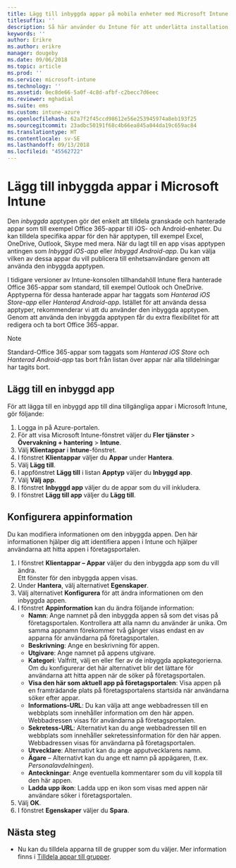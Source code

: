 ```yaml
---
title: Lägg till inbyggda appar på mobila enheter med Microsoft Intune
titlesuffix: ''
description: Så här använder du Intune för att underlätta installation av inbyggda appar på mobila enheter.
keywords: ''
author: Erikre
ms.author: erikre
manager: dougeby
ms.date: 09/06/2018
ms.topic: article
ms.prod: ''
ms.service: microsoft-intune
ms.technology: ''
ms.assetid: 0ec8de66-5a0f-4c8d-afbf-c2becc7d6eec
ms.reviewer: mghadial
ms.suite: ems
ms.custom: intune-azure
ms.openlocfilehash: 62a7f2f45ccd98612e56e253945974a8eb193f25
ms.sourcegitcommit: 23adbc50191f68c4b66ea845a044da19c659ac84
ms.translationtype: HT
ms.contentlocale: sv-SE
ms.lasthandoff: 09/13/2018
ms.locfileid: "45562722"
---
```

# <a name="add-built-in-apps-to-microsoft-intune"></a>Lägg till inbyggda appar i Microsoft Intune

Den *inbyggda* apptypen gör det enkelt att tilldela granskade och hanterade appar som till exempel Office 365-appar till iOS- och Android-enheter. Du kan tilldela specifika appar för den här apptypen, till exempel Excel, OneDrive, Outlook, Skype med mera. När du lagt till en app visas apptypen antingen som *Inbyggd iOS-app* eller *Inbyggd Android-app*. Du kan välja vilken av dessa appar du vill publicera till enhetsanvändare genom att använda den inbyggda apptypen.

I tidigare versioner av Intune-konsolen tillhandahöll Intune flera hanterade Office 365-appar som standard, till exempel Outlook och OneDrive. Apptyperna för dessa hanterade appar har taggats som *Hanterad iOS Store-app* eller *Hanterad Android-app*. Istället för att använda dessa apptyper, rekommenderar vi att du använder den inbyggda apptypen. Genom att använda den inbyggda apptypen får du extra flexibilitet för att redigera och ta bort Office 365-appar.

>[!NOTE]
>Standard-Office 365-appar som taggats som *Hanterad iOS Store* och *Hanterad Android-app* tas bort från listan över appar när alla tilldelningar har tagits bort.

## <a name="add-a-built-in-app"></a>Lägg till en inbyggd app

För att lägga till en inbyggd app till dina tillgängliga appar i Microsoft Intune, gör följande:
1. Logga in på Azure-portalen.
2. För att visa Microsoft Intune-fönstret väljer du **Fler tjänster** > **Övervakning + hantering** > **Intune**.
3. Välj **Klientappar** i **Intune**-fönstret.
4. I fönstret **Klientappar** väljer du **Appar** under **Hantera**.
5. Välj **Lägg till**.
6. I appfönstret **Lägg till** i listan **Apptyp** väljer du **Inbyggd app**.
7. Välj **Välj app**.
8. I fönstret **Inbyggd app** väljer du de appar som du vill inkludera.
9. I fönstret **Lägg till app** väljer du **Lägg till**.


## <a name="configure-app-information"></a>Konfigurera appinformation

Du kan modifiera informationen om den inbyggda appen. Den här informationen hjälper dig att identifiera appen i Intune och hjälper användarna att hitta appen i företagsportalen.
1. I fönstret **Klientappar – Appar** väljer du den inbyggda app som du vill ändra.  
    Ett fönster för den inbyggda appen visas.
2. Under **Hantera**, välj alternativet **Egenskaper**.
3. Välj alternativet **Konfigurera** för att ändra informationen om den inbyggda appen.
4. I fönstret **Appinformation** kan du ändra följande information:
    - **Namn**: Ange namnet på den inbyggda appen så som det visas på företagsportalen. Kontrollera att alla namn du använder är unika. Om samma appnamn förekommer två gånger visas endast en av apparna för användarna på företagsportalen.
    - **Beskrivning**: Ange en beskrivning för appen. 
    - **Utgivare**: Ange namnet på appens utgivare.
    - **Kategori**: Valfritt, välj en eller fler av de inbyggda appkategorierna. Om du konfigurerar det här alternativet blir det lättare för användarna att hitta appen när de söker på företagsportalen.
    - **Visa den här som aktuell app på företagsportalen**: Visa appen på en framträdande plats på företagsportalens startsida när användarna söker efter appar.
    - **Informations-URL**: Du kan välja att ange webbadressen till en webbplats som innehåller information om den här appen. Webbadressen visas för användarna på företagsportalen.
    - **Sekretess-URL**: Alternativt kan du ange webbadressen till en webbplats som innehåller sekretessinformation för den här appen. Webbadressen visas för användarna på företagsportalen.
    - **Utvecklare**: Alternativt kan du ange apputvecklarens namn.
    - **Ägare** – Alternativt kan du ange ett namn på appägaren, (t.ex. *Personalavdelningen*).
    - **Anteckningar**: Ange eventuella kommentarer som du vill koppla till den här appen.
    - **Ladda upp ikon**: Ladda upp en ikon som visas med appen när användare söker i företagsportalen.
4. Välj **OK**.
5. I fönstret **Egenskaper** väljer du **Spara**.

## <a name="next-steps"></a>Nästa steg

- Nu kan du tilldela apparna till de grupper som du väljer. Mer information finns i [Tilldela appar till grupper](apps-deploy.md).
